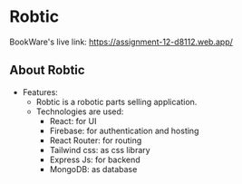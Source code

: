 # Robtic

BookWare's live link: https://assignment-12-d8112.web.app/

## About Robtic

- Features:
  - Robtic is a robotic parts selling application.
  - Technologies are used:
    - React: for UI
    - Firebase: for authentication and hosting
    - React Router: for routing
    - Tailwind css: as css library
    - Express Js: for backend
    - MongoDB: as database
